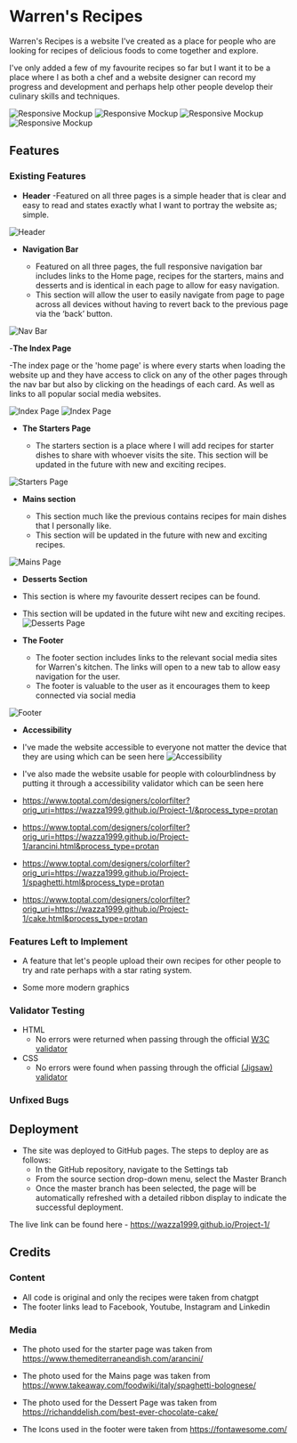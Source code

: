 # Warren's Recipes

Warren's Recipes is a website I've created as a place for people who are looking for recipes of delicious foods to come together and explore.

I've only added a few of my favourite recipes so far but I want it to be a place where I as both a chef and a website designer can record my progress and development and perhaps help other people develop their culinary skills and techniques.

![Responsive Mockup](https://github.com/Wazza1999/Project-1/blob/main/assets/media/index-mockup.JPG)
![Responsive Mockup](https://github.com/Wazza1999/Project-1/blob/main/assets/media/arancini-mockup.JPG)
![Responsive Mockup](https://github.com/Wazza1999/Project-1/blob/main/assets/media/spagbol-mockup.JPG)
![Responsive Mockup](https://github.com/Wazza1999/Project-1/blob/main/assets/media/cake-mockup.JPG)

## Features

### Existing Features

- **Header**
-Featured on all three pages is a simple header that is clear and easy to read and states exactly what I want to portray the website as; simple.

![Header](https://github.com/Wazza1999/Project-1/blob/main/assets/media/header.JPG)

- **Navigation Bar**

  - Featured on all three pages, the full responsive navigation bar includes links to the Home page, recipes for the starters, mains and desserts and is identical in each page to allow for easy navigation.
  - This section will allow the user to easily navigate from page to page across all devices without having to revert back to the previous page via the ‘back’ button.

![Nav Bar](https://github.com/Wazza1999/Project-1/blob/main/assets/media/nav-bar.JPG)

-**The Index Page**

-The index page or the 'home page' is where every starts when loading the website up and they have access to click on any of the other pages through the nav bar but also by clicking on the headings of each card. As well as links to all popular social media websites.

![Index Page](https://github.com/Wazza1999/Project-1/blob/main/assets/media/index1page.JPG)
![Index Page](https://github.com/Wazza1999/Project-1/blob/main/assets/media/index2page.JPG)

- **The Starters Page**

  - The starters section is a place where I will add recipes for starter dishes to share with whoever visits the site.
    This section will be updated in the future with new and exciting recipes.

![Starters Page](https://github.com/Wazza1999/Project-1/blob/main/assets/media/starters.png)

- **Mains section**

  - This section much like the previous contains recipes for main dishes that I personally like.
  - This section will be updated in the future with new and exciting recipes.

![Mains Page](https://github.com/Wazza1999/Project-1/blob/main/assets/media/mains.png)

- **Desserts Section**

- This section is where my favourite dessert recipes can be found.
- This section will be updated in the future wiht new and exciting recipes.
  ![Desserts Page](https://github.com/Wazza1999/Project-1/blob/main/assets/media/dessert.png)

- **The Footer**

  - The footer section includes links to the relevant social media sites for Warren's kitchen. The links will open to a new tab to allow easy navigation for the user.
  - The footer is valuable to the user as it encourages them to keep connected via social media

![Footer](https://github.com/Wazza1999/Project-1/blob/main/assets/media/footer.png)

- **Accessibility**

- I've made the website accessible to everyone not matter the device that they are using which can be seen here
  ![Accessibility](https://github.com/Wazza1999/Project-1/blob/main/assets/media/mockup.png)

- I've also made the website usable for people with colourblindness by putting it through a accessibility validator which can be seen here
- https://www.toptal.com/designers/colorfilter?orig_uri=https://wazza1999.github.io/Project-1/&process_type=protan
- https://www.toptal.com/designers/colorfilter?orig_uri=https://wazza1999.github.io/Project-1/arancini.html&process_type=protan
- https://www.toptal.com/designers/colorfilter?orig_uri=https://wazza1999.github.io/Project-1/spaghetti.html&process_type=protan
- https://www.toptal.com/designers/colorfilter?orig_uri=https://wazza1999.github.io/Project-1/cake.html&process_type=protan

### Features Left to Implement

- A feature that let's people upload their own recipes for other people to try and rate perhaps with a star rating system.

- Some more modern graphics

### Validator Testing

- HTML
  - No errors were returned when passing through the official [W3C validator](https://github.com/Wazza1999/Project-1/blob/main/assets/media/w3c.png)
- CSS
  - No errors were found when passing through the official [(Jigsaw) validator](https://github.com/Wazza1999/Project-1/blob/main/assets/media/cssw3c.png)

### Unfixed Bugs

## Deployment

- The site was deployed to GitHub pages. The steps to deploy are as follows:
  - In the GitHub repository, navigate to the Settings tab
  - From the source section drop-down menu, select the Master Branch
  - Once the master branch has been selected, the page will be automatically refreshed with a detailed ribbon display to indicate the successful deployment.

The live link can be found here - https://wazza1999.github.io/Project-1/

## Credits

### Content

- All code is original and only the recipes were taken from chatgpt
- The footer links lead to Facebook, Youtube, Instagram and Linkedin

### Media

- The photo used for the starter page was taken from https://www.themediterraneandish.com/arancini/
- The photo used for the Mains page was taken from https://www.takeaway.com/foodwiki/italy/spaghetti-bolognese/
- The photo used for the Dessert Page was taken from https://richanddelish.com/best-ever-chocolate-cake/

- The Icons used in the footer were taken from https://fontawesome.com/
